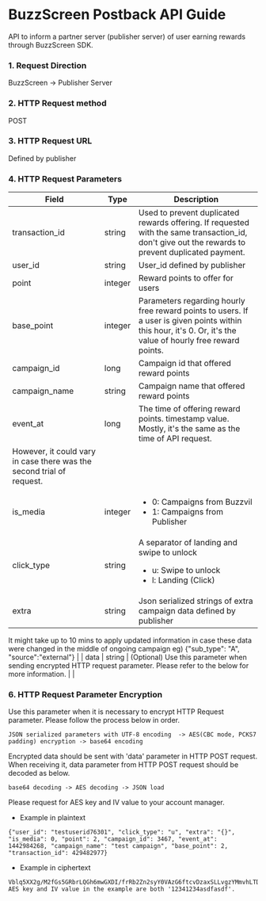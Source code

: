 # BuzzScreen Postback API Guide
API to inform a partner server (publisher server) of user earning rewards through BuzzScreen SDK.

### 1. Request Direction
BuzzScreen -> Publisher Server
 
### 2. HTTP Request method
POST
 
### 3. HTTP Request URL
Defined by publisher
 
### 4. HTTP Request Parameters
| Field          | Type    | Description                                                                                                                                                                                                                      |
|----------------|---------|-----------------------------------------------------------------------------------------------------------------------------------------------------------------------------------------------------------------------------|
| transaction_id | string  | Used to prevent duplicated rewards offering. If requested with the same transaction_id, don't give out the rewards to prevent duplicated payment.                                                                                           |
| user_id        | string  | User_id defined by publisher                                                                                                                                                                                    |
| point          | integer | Reward points to offer for users                                                                                                                                                                                                      |
| base_point     | integer | Parameters regarding hourly free reward points to users. If a user is given points within this hour, it's 0. Or, it's the value of hourly free reward points.                                                                                           |
| campaign_id    | long    | Campaign id that offered reward points                                                                                                                                                                                                  |
| campaign_name  | string  | Campaign name that offered reward points                                                                                                                                                                         |
| event_at       | long    | The time of offering reward points. timestamp value. Mostly, it's the same as the time of API request. 
However, it could vary in case there was the second trial of request.                                                                                                |
| is_media       | integer | <ul><li>0: Campaigns from Buzzvil</li><li>1: Campaigns from Publisher</li></ul>                                                                                                                                                                                 |
| click_type     | string  | A separator of landing and swipe to unlock <ul><li>u: Swipe to unlock</li><li>l: Landing (Click) </li></ul>                                                                                                                                                                                   |
| extra          | string  | Json serialized strings of extra campaign data defined by publisher
It might take up to 10 mins to apply updated information in case these data were changed in the middle of ongoing campaign
eg) {"sub_type": "A", "source":"external"} |
| data           | string  | (Optional) Use this parameter when sending encrypted HTTP request parameter. Please refer to the below for more information.                                                                                                                 |                                                                                                         |
 
### 6. HTTP Request Parameter Encryption
Use this parameter when it is necessary to encrypt HTTP Request parameter. Please follow the process below in order.
```
JSON serialized parameters with UTF-8 encoding  -> AES(CBC mode, PCKS7 padding) encryption -> base64 encoding
```

Encrypted data should be sent with 'data' parameter in HTTP POST request.
When receiving it, data parameter from HTTP POST request should be decoded as below.
```
base64 decoding -> AES decoding -> JSON load
```
 
Please request for AES key and IV value to your account manager.
 
- Example in plaintext
```
{"user_id": "testuserid76301", "click_type": "u", "extra": "{}", "is_media": 0, "point": 2, "campaign_id": 3467, "event_at": 1442984268, "campaign_name": "test campaign", "base_point": 2, "transaction_id": 429482977}
```
- Example in ciphertext
```
Vblq5XX2g/M2fGs5GRbrLQGh6mwGXDI/frRb2Zn2syY0VAzG6ftcvDzaxSLLvgzYMmvhLTDKZATDX2F9U4AENfBZYQ/Ov+Y9QPfW9A39kaQi/XS3kea09+aI1pO0NkHqP8My8TuR//xhVYtoWovSIw42jbTzUhgJ8SePTC5ZwrLg7bOS7cy3gEgcHL9XzUOrxL8RqMo8fieSMv9hr2YkJJmNL2t0akyj/Hz/lXUvOqhrb9mmFuSlWLF/kS8af3fRKgjxNjGGIVDoVotPipFSbHbpExSp6wY0wsmjfcXGw6g=
AES key and IV value in the example are both '12341234asdfasdf'.
```
